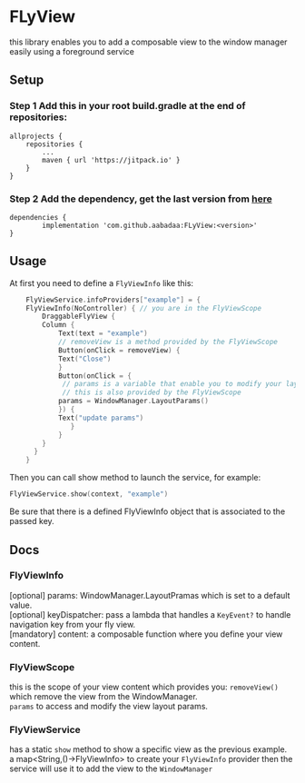 # FLyView
this library enables you to add a composable view to the window manager easily using a foreground service
## Setup
### Step 1 Add this in your root build.gradle at the end of repositories:
	allprojects {
		repositories {
			...
			maven { url 'https://jitpack.io' }
		}
	}
### Step 2 Add the dependency, get the last version from [here](https://jitpack.io/#aabadaa/FLyView)
	dependencies {
	        implementation 'com.github.aabadaa:FLyView:<version>'
	}

## Usage
At first you need to define a ```FlyViewInfo``` like this:
```kotlin
    FlyViewService.infoProviders["example"] = {
    FlyViewInfo(NoController) { // you are in the FlyViewScope
        DraggableFlyView {
		Column {
		    Text(text = "example")
		    // removeView is a method provided by the FlyViewScope
		    Button(onClick = removeView) {
			Text("Close")
		    }
		    Button(onClick = {
		     // params is a variable that enable you to modify your layout params in the windowManager
		     // this is also provided by the FlyViewScope
			params = WindowManager.LayoutParams()
		    }) {
			Text("update params")
		       }
		    }
		}
	  }
    }
```
Then you can call show method to launch the service, for example:
  ```kotlin
  FlyViewService.show(context, "example")
  ````
Be sure that there is a defined FlyViewInfo object  that is associated to the passed key.
## Docs
### FlyViewInfo
[optional] params: WindowManager.LayoutPramas which is set to a default value.<br>
[optional] keyDispatcher: pass a lambda that handles a ```KeyEvent?``` to handle navigation key from your fly view.<br>
[mandatory] content: a composable function where you define your view content.<br>
### FlyViewScope
this is the scope of your view content which provides you:
```removeView()``` which remove the view from the WindowManager.<br>
```params``` to access and modify the view layout params.<br>
### FlyViewService
has a static ```show``` method to show a specific view as the previous example.<br>
a map<String,()->FlyViewInfo> to create your ```FlyViewInfo``` provider then the service will use it to add the view to the ```WindowManager``` 


